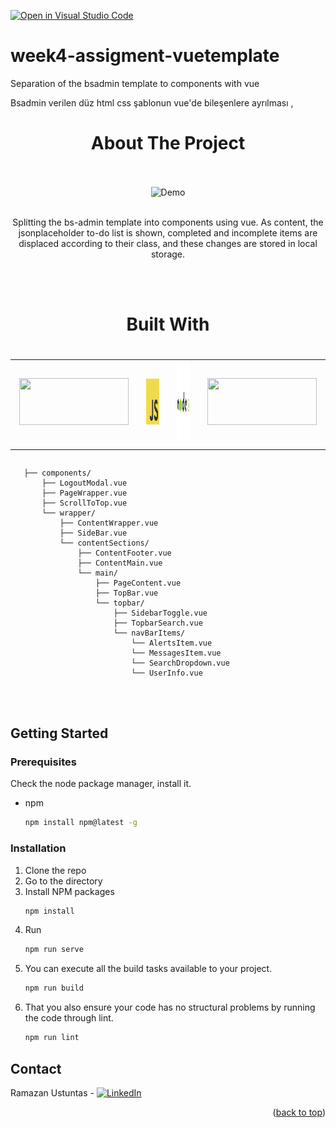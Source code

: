 [![Open in Visual Studio Code](https://classroom.github.com/assets/open-in-vscode-f059dc9a6f8d3a56e377f745f24479a46679e63a5d9fe6f495e02850cd0d8118.svg)](https://classroom.github.com/online_ide?assignment_repo_id=7170724&assignment_repo_type=AssignmentRepo)
# week4-assigment-vuetemplate
Separation of the bsadmin template to components with vue

Bsadmin verilen düz html css şablonun vue'de bileşenlere ayrılması  ,

<div id="top"></div>

<!-- ABOUT THE PROJECT -->

<div align="center">
    <h1 id="about-the-project">About The Project</h1><br/><br/>
    <img src="./public/demo/demo.gif" alt="Demo" width="900" height="450"><br/><br/>
    <p>Splitting the bs-admin template into components using  vue. As content, the jsonplaceholder to-do list is shown, completed and incomplete items are displaced according to their class, and these changes are stored in local storage.</p>
</div>

<br/><br/>




<div align="center">
   <h1 id="built-with">Built With<h1>
   <table class="center" target="_blank" rel="noreferrer">
   <tr>
   <td><a href="https://vuejs.org/" target="_blank" rel="noreferrer">
   <img src="https://www.vectorlogo.zone/logos/vuejs/vuejs-ar21.png" width="175" height="75">
   </a>
   <td><a href="https://developer.mozilla.org/en-US/docs/Web/JavaScript">
   <img src="https://raw.githubusercontent.com/devicons/devicon/master/icons/javascript/javascript-original.svg" width="175" height="75">
   </a> 
   <td><a href="https://nodejs.org/en/" target="_blank" rel="noreferrer">
   <img src="https://raw.githubusercontent.com/devicons/devicon/master/icons/nodejs/nodejs-original-wordmark.svg" alt="nodejs" width="175" height="125">
   </a> 
   <td><a href="https://getbootstrap.com/" target="_blank" rel="noreferrer">
   <img src="https://camo.githubusercontent.com/84746920d1a9906680c387b3cc8753ee842e996fc8915abd295011e15b594b74/68747470733a2f2f676574626f6f7473747261702e636f6d2f646f63732f352e312f6173736574732f6272616e642f626f6f7473747261702d6c6f676f2d736861646f772e706e67" width="175" height="75">
   </a>
   </tr>
   </table>
</div>

```
   ├── components/ 
       ├── LogoutModal.vue
       ├── PageWrapper.vue
       ├── ScrollToTop.vue
       └── wrapper/
           ├── ContentWrapper.vue
           ├── SideBar.vue
           └── contentSections/
               ├── ContentFooter.vue
               ├── ContentMain.vue
               └── main/
                   ├── PageContent.vue
                   ├── TopBar.vue
                   └── topbar/
                       ├── SidebarToggle.vue
                       ├── TopbarSearch.vue
                       └── navBarItems/
                           └── AlertsItem.vue
                           └── MessagesItem.vue
                           └── SearchDropdown.vue
                           └── UserInfo.vue
```

<br><br>
<!-- GETTING STARTED -->
## Getting Started

### Prerequisites

Check the node package manager, install it.
* npm
  ```sh
  npm install npm@latest -g
  ```

### Installation

1. Clone the repo
2. Go to the directory
3. Install NPM packages
   ```sh
   npm install
   ```
4. Run
   ```sh
   npm run serve
   ```
5. You can execute all the build tasks available to your project.
   ```sh
   npm run build
   ```
6. That you also ensure your code has no structural problems by running the code through lint.
   ```sh
   npm run lint
   ```



<!-- CONTACT -->
## Contact

Ramazan Ustuntas - [![LinkedIn][linkedin-shield]][linkedin-url]


<p align="right">(<a href="#top">back to top</a>)</p>



[linkedin-shield]: https://img.shields.io/badge/-LinkedIn-black.svg?style=for-the-badge&logo=linkedin&colorB=555
[linkedin-url]: https://www.linkedin.com/in/ramazan-ustuntas/
